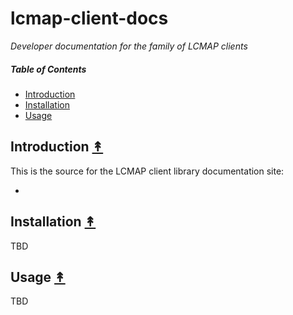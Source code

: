 # lcmap-client-docs

*Developer documentation for the family of LCMAP clients*

##### Table of Contents

* [Introduction](#introduction-)
* [Installation](#installation-)
* [Usage](#usage-)

## Introduction [&#x219F;](#table-of-contents)

This is the source for the LCMAP client library documentation site:
 * []()

## Installation [&#x219F;](#table-of-contents)

TBD


## Usage [&#x219F;](#table-of-contents)

TBD
